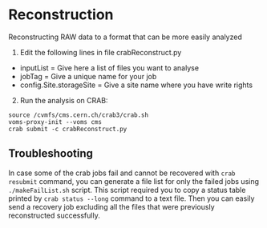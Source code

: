 # Reconstruction

Reconstructing RAW data to a format that can be more easily analyzed

1. Edit the following lines in file crabReconstruct.py
  - inputList = Give here a list of files you want to analyse
  - jobTag = Give a unique name for your job
  - config.Site.storageSite = Give a site name where you have write rights

2. Run the analysis on CRAB:

  ```
  source /cvmfs/cms.cern.ch/crab3/crab.sh
  voms-proxy-init --voms cms
  crab submit -c crabReconstruct.py
  ```

## Troubleshooting

In case some of the crab jobs fail and cannot be recovered with `crab resubmit` command, you can generate a file list for only the failed jobs using `./makeFailList.sh` script. This script required you to copy a status table printed by `crab status --long` command to a text file. Then you can easily send a recovery job excluding all the files that were previously reconstructed successfully.
